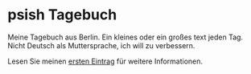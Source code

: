 psish Tagebuch
========

Meine Tagebuch aus Berlin. Ein kleines oder ein großes text jeden Tag. Nicht Deutsch als Muttersprache, ich will zu verbessern.

Lesen Sie meinen [ersten Eintrag](https://github.com/psish/tagebuch/ "psish ersten Tagebuch Eintrag") für weitere Informationen.